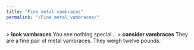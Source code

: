 ```yaml
---
title: "Fine metal vambraces"
permalink: "/Fine_metal_vambraces/"
---
```


\> **look vambraces**
You see nothing special...
\> **consider vambraces** They are a fine pair of metal vambraces.
They weigh twelve pounds.